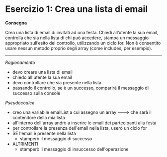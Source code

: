 # Esercizio 1: Crea una lista di email

**Consegna**

Crea una lista di email di invitati ad una festa.
Chiedi all’utente la sua email, controlla che sia nella lista di chi può accedere, stampa un messaggio appropriato sull’esito del controllo, utilizzando un ciclo for.
Non è consentito usare nessun metodo proprio degli array (come includes, per esempio).

---

*Ragionamento*

- devo creare una lista di email
- chiedo all'utente la sua email
- devo controllare che sia presente nella lista
- passando il controllo, se è un successo, comparirà il messaggio di successo sulla console

*Pseudocodice*

- creo una variabile emailList a cui assegno un array ---> che sarà il contenitore della mia lista
- all'interno dell'array andrò a inserire le email dei partecipanti alla festa
- per controllare la presenza dell'email nella lista, userò un ciclo for
- SE l'email è presente nella lista
    - stamperò il messaggio di successo
- ALTRIMENTI 
    - stamperò il messaggio di insuccesso dell'operazione 